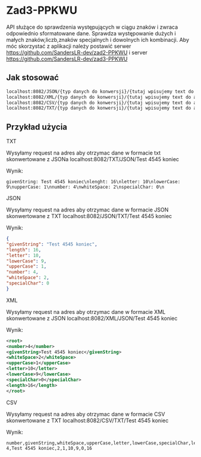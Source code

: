 # Zad3-PPKWU

API służące do sprawdzenia występujących w ciągu znaków i zwraca odpowiednio sformatowane dane.
Sprawdza występowanie dużych i małych znaków,liczb,znaków specjalnych i dowolnych ich kombinacji.
Aby móc skorzystać z aplikacji należy postawić serwer https://github.com/SandersLR-dev/zad2-PPKWU
i server https://github.com/SandersLR-dev/zad3-PPKWU

## Jak stosować
```html
localhost:8082/JSON/{typ danych do konwersji}/{tutaj wpisujemy text do analizy} - zwracany typ danych to JSON
localhost:8082/XML/{typ danych do konwersji}/{tutaj wpisujemy text do analizy} - zwracany typ danych to XML
localhost:8082/CSV/{typ danych do konwersji}/{tutaj wpisujemy text do analizy} - zwracany typ danych to CSV
localhost:8082/TXT/{typ danych do konwersji}/{tutaj wpisujemy text do analizy} - zwracany typ danych to TXT
```

## Przykład użycia
TXT

Wysyłamy request na adres aby otrzymac dane w formacie txt skonwertowane z JSONa
localhost:8082/TXT/JSON/Test 4545 koniec

Wynik:
```text
givenString: Test 4545 koniec\nlenght: 16\nletter: 10\nlowerCase: 9\nupperCase: 1\nnumber: 4\nwhiteSpace: 2\nspecialChar: 0\n
```


JSON

Wysyłamy request na adres aby otrzymac dane w formacie JSON skonwertowane z TXT
localhost:8082/JSON/TXT/Test 4545 koniec

Wynik:
```json
{
"givenString": "Test 4545 koniec",
"length": 16,
"letter": 10,
"lowerCase": 9,
"upperCase": 1,
"number": 4,
"whiteSpace": 2,
"specialChar": 0
}
```
XML

Wysyłamy request na adres aby otrzymac dane w formacie XML skonwertowane z JSON
localhost:8082/XML/JSON/Test 4545 koniec

Wynik:
```xml
<root>
<number>4</number>
<givenString>Test 4545 koniec</givenString>
<whiteSpace>2</whiteSpace>
<upperCase>1</upperCase>
<letter>10</letter>
<lowerCase>9</lowerCase>
<specialChar>0</specialChar>
<length>16</length>
</root>
```
CSV

Wysyłamy request na adres aby otrzymac dane w formacie CSV skonwertowane z TXT
localhost:8082/CSV/TXT/Test 4545 koniec

Wynik:
```text
number,givenString,whiteSpace,upperCase,letter,lowerCase,specialChar,length
4,Test 4545 koniec,2,1,10,9,0,16
```
